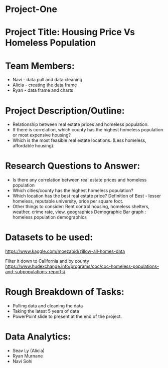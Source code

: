 # Project-One

# Project Title: Housing Price Vs Homeless Population

# Team Members:
* Navi - data pull and data cleaning
* Alicia - creating the data frame
* Ryan - data frame and charts

# Project Description/Outline:
* Relationship between real estate prices and homeless population.
* If there is correlation, which county has the highest homeless population or most expensive housing? 
* Which is the most feasible real estate locations. (Less homeless, affordable housing).

# Research Questions to Answer:
* Is there any correlation between real estate prices and homeless population 
* Which cities/county has the highest homeless population? 
* Which location has the best real estate price? Definition of Best - lesser homeless, reputable university, price per square foot. 
* Other things to consider: Rent control housing, homeless shelters, weather, crime rate, view, geographics 
Demographic Bar graph : homeless population demographics

# Datasets to be used:

https://www.kaggle.com/moezabid/zillow-all-homes-data

Filter it down to California and by county
https://www.hudexchange.info/programs/coc/coc-homeless-populations-and-subpopulations-reports/

# Rough Breakdown of Tasks:
* Pulling data and cleaning the data 
* Taking the latest 5 years of data
* PowerPoint slide to present at the end of the project.

# Data Analytics:
* Seav Ly (Alicia) 
* Ryan Murnane
* Navi Sohi
